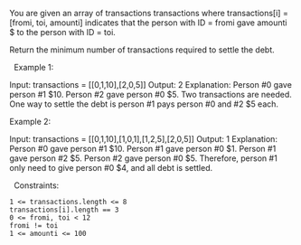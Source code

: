 You are given an array of transactions transactions where transactions[i] = [fromi, toi, amounti] indicates that the person with ID = fromi gave amounti $ to the person with ID = toi.

Return the minimum number of transactions required to settle the debt.

 
Example 1:

Input: transactions = [[0,1,10],[2,0,5]]
Output: 2
Explanation:
Person #0 gave person #1 $10.
Person #2 gave person #0 $5.
Two transactions are needed. One way to settle the debt is person #1 pays person #0 and #2 $5 each.


Example 2:

Input: transactions = [[0,1,10],[1,0,1],[1,2,5],[2,0,5]]
Output: 1
Explanation:
Person #0 gave person #1 $10.
Person #1 gave person #0 $1.
Person #1 gave person #2 $5.
Person #2 gave person #0 $5.
Therefore, person #1 only need to give person #0 $4, and all debt is settled.


 
Constraints:


	1 <= transactions.length <= 8
	transactions[i].length == 3
	0 <= fromi, toi < 12
	fromi != toi
	1 <= amounti <= 100

